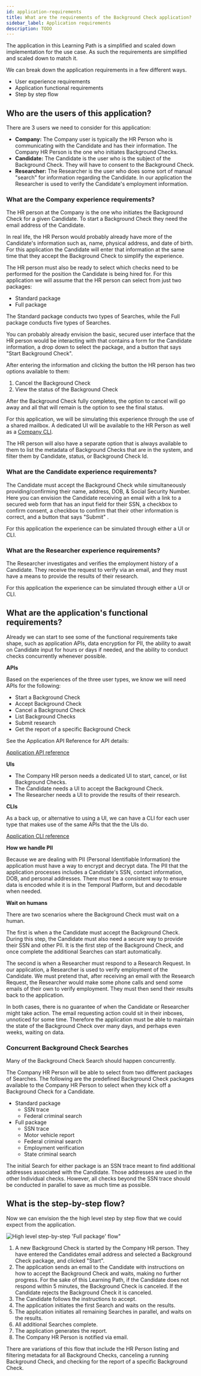 ```yaml
---
id: application-requirements
title: What are the requirements of the Background Check application?
sidebar_label: Application requirements
description: TODO
---
```


The application in this Learning Path is a simplified and scaled down implementation for the use case.
As such the requirements are simplified and scaled down to match it.

We can break down the application requirements in a few different ways.

- User experience requirements
- Application functional requirements
- Step by step flow

## Who are the users of this application?

There are 3 users we need to consider for this application:

- **Company:** The Company user is typically the HR Person who is communicating with the Candidate and has their information.
  The Company HR Person is the one who initiates Background Checks.
- **Candidate:** The Candidate is the user who is the subject of the Background Check.
  They will have to consent to the Background Check.
- **Researcher:** The Researcher is the user who does some sort of manual "search" for information regarding the Candidate.
  In our application the Researcher is used to verify the Candidate's employment information.

### What are the Company experience requirements?

The HR person at the Company is the one who initiates the Background Check for a given Candidate.
To start a Background Check they need the email address of the Candidate.

In real life, the HR Person would probably already have more of the Candidate's information such as, name, physical address, and date of birth. For this application the Candidate will enter that information at the same time that they accept the Background Check to simplify the experience.

The HR person must also be ready to select which checks need to be performed for the position the Candidate is being hired for.
For this application we will assume that the HR person can select from just two packages:

- Standard package
- Full package

The Standard package conducts two types of Searches, while the Full package conducts five types of Searches.

You can probably already envision the basic, secured user interface that the HR person would be interacting with that contains a form for the Candidate information, a drop down to select the package, and a button that says "Start Background Check".

After entering the information and clicking the button the HR person has two options available to them:

1. Cancel the Background Check
2. View the status of the Background Check

After the Background Check fully completes, the option to cancel will go away and all that will remain is the option to see the final status.

For this application, we will be simulating this experience through the use of a shared mailbox.
A dedicated UI will be available to the HR Person as well as a [Company CLI](/docs/learning-paths/background-checks/cli-reference#bgc-company).

The HR person will also have a separate option that is always available to them to list the metadata of Background Checks that are in the system, and filter them by Candidate, status, or Background Check Id.

### What are the Candidate experience requirements?

The Candidate must accept the Background Check while simultaneously providing/confirming their name, address, DOB, & Social Security Number.
Here you can envision the Candidate receiving an email with a link to a secured web form that has an input field for their SSN, a checkbox to confirm consent, a checkbox to confirm that their other information is correct, and a button that says "Submit" .

For this application the experience can be simulated through either a UI or CLI.

### What are the Researcher experience requirements?

The Researcher investigates and verifies the employment history of a Candidate.
They receive the request to verify via an email, and they must have a means to provide the results of their research.

For this application the experience can be simulated through either a UI or CLI.

## What are the application's functional requirements?

Already we can start to see some of the functional requirements take shape, such as application APIs, data encryption for PII, the ability to await on Candidate input for hours or days if needed, and the ability to conduct checks concurrently whenever possible.

**APIs**

Based on the experiences of the three user types, we know we will need APIs for the following:

- Start a Background Check
- Accept Background Check
- Cancel a Background Check
- List Background Checks
- Submit research
- Get the report of a specific Background Check

See the Application API Reference for API details:

[Application API reference](/docs/learning-paths/background-checks/api-reference)

**UIs**

- The Company HR person needs a dedicated UI to start, cancel, or list Background Checks.
- The Candidate needs a UI to accept the Background Check.
- The Researcher needs a UI to provide the results of their research.

**CLIs**

As a back up, or alternative to using a UI, we can have a CLI for each user type that makes use of the same APIs that the the UIs do.

[Application CLI reference](/docs/learning-paths/background-checks/cli-reference)

**How we handle PII**

Because we are dealing with PII (Personal Identifiable Information) the application must have a way to encrypt and decrypt data.
The PII that the application processes includes a Candidate's SSN, contact information, DOB, and personal addresses.
There must be a consistent way to ensure data is encoded while it is in the Temporal Platform, but and decodable when needed.

**Wait on humans**

There are two scenarios where the Background Check must wait on a human.

The first is when a the Candidate must accept the Background Check.
During this step, the Candidate must also need a secure way to provide their SSN and other PII.
It is the first step of the Background Check, and once complete the additional Searches can start automatically.

The second is when a Researcher must respond to a Research Request.
In our application, a Researcher is used to verify employment of the Candidate.
We must pretend that, after receiving an email with the Research Request, the Researcher would make some phone calls and send some emails of their own to verify employment.
They must then send their results back to the application.

In both cases, there is no guarantee of when the Candidate or Researcher might take action.
The email requesting action could sit in their inboxes, unnoticed for some time.
Therefore the application must be able to maintain the state of the Background Check over many days, and perhaps even weeks, waiting on data.

### Concurrent Background Check Searches

Many of the Background Check Search should happen concurrently.

The Company HR Person will be able to select from two different packages of Searches.
The following are the predefined Background Check packages available to the Company HR Person to select when they kick off a Background Check for a Candidate.

- Standard package
  - SSN trace
  - Federal criminal search
- Full package
  - SSN trace
  - Motor vehicle report
  - Federal criminal search
  - Employment verification
  - State criminal search

The initial Search for either package is an SSN trace meant to find additional addresses associated with the Candidate.
Those addresses are used in the other Individual checks.
However, all checks beyond the SSN trace should be conducted in parallel to save as much time as possible.

## What is the step-by-step flow?

Now we can envision the the high level step by step flow that we could expect from the application.

![High level step-by-step 'Full package' flow"](/diagrams/background-checks/step-by-step-high-level-swim-lane.svg)

1. A new Background Check is started by the Company HR person.
   They have entered the Candidates email address and selected a Background Check package, and clicked "Start".
2. The application sends an email to the Candidate with instructions on how to accept the Background Check and waits, making no further progress.
   For the sake of this Learning Path, if the Candidate does not respond within 5 minutes, the Background Check is canceled.
   If the Candidate rejects the Background Check it is canceled.
3. The Candidate follows the instructions to accept.
4. The application initiates the first Search and waits on the results.
5. The application initiates all remaining Searches in parallel, and waits on the results.
6. All additional Searches complete.
7. The application generates the report.
8. The Company HR Person is notified via email.

There are variations of this flow that include the HR Person listing and filtering metadata for all Background Checks, canceling a running Background Check, and checking for the report of a specific Background Check.
